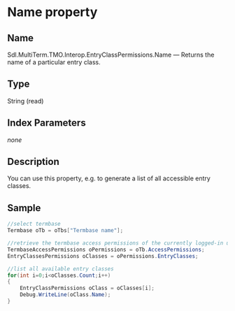 #  Name property
## Name

Sdl.MultiTerm.TMO.Interop.EntryClassPermissions.Name —          Returns the name of a particular entry class.

## Type
String
(read)

## Index Parameters
*none*

## Description

You can use this property, e.g. to generate a list of all accessible entry classes.

## Sample


```cs
//select termbase
Termbase oTb = oTbs["Termbase name"];

//retrieve the termbase access permissions of the currently logged-in user
TermbaseAccessPermissions oPermissions = oTb.AccessPermissions;
EntryClassesPermissions oClasses = oPermissions.EntryClasses;

//list all available entry classes
for(int i=0;i<oClasses.Count;i++)
{
   	EntryClassPermissions oClass = oClasses[i];
   	Debug.WriteLine(oClass.Name);
}
```

